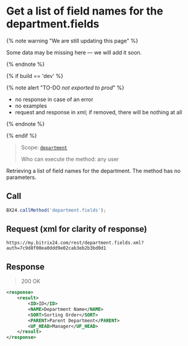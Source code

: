 # Get a list of field names for the department.fields

{% note warning "We are still updating this page" %}

Some data may be missing here — we will add it soon.

{% endnote %}

{% if build == 'dev' %}

{% note alert "TO-DO _not exported to prod_" %}

- no response in case of an error
- no examples
- request and response in xml; if removed, there will be nothing at all

{% endnote %}

{% endif %}

> Scope: [`department`](../scopes/permissions.md)
>
> Who can execute the method: any user

Retrieving a list of field names for the department. The method has no parameters.

## Call

```js
BX24.callMethod('department.fields');
```

## Request (xml for clarity of response)

```
https://my.bitrix24.com/rest/department.fields.xml?auth=7c9d8f00ea0ddd9e02cab3eb2b3bd0d1
```

## Response

> 200 OK

```xml
<response>
    <result>
        <ID>ID</ID>
        <NAME>Department Name</NAME>
        <SORT>Sorting Order</SORT>
        <PARENT>Parent Department</PARENT>
        <UF_HEAD>Manager</UF_HEAD>
    </result>
</response>
```